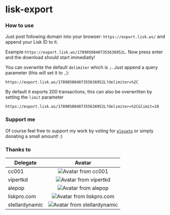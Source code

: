 # lisk-export

### How to use

Just post following domain into your browser: `https://export.lisk.ws/` and append your Lisk ID to it.

Example `https://export.lisk.ws/17890508407355636952L`. Now press enter and the download should start immediatly!

You can overwrite the default `delimiter` which is `;`. Just append a query parameter (this will set it to `,`):

```
https://export.lisk.ws/17890508407355636952L?delimiter=%2C
```

By default it exports 200 transactions, this can also be overwritten by setting the `limit` parameter

```
https://export.lisk.ws/17890508407355636952L?delimiter=%2C&limit=10
```


### Support me

Of course feel free to support my work by voting for [`elevate`](https://explorer.lisk.io/delegate/17890508407355636952L) or simply donating a small amount! :)

### Thanks to

| Delegate    |                                        Avatar                                        |
| ----------- | :----------------------------------------------------------------------------------: |
| cc001       |    ![Avatar from cc001](https://avatar.lisk.ws/6787154358850114730L?size=25)     |
| vipertkd    |   ![Avatar from vipertkd](https://avatar.lisk.ws/4980451641598555896L?size=25)   |
| alepop      |    ![Avatar from alepop](https://avatar.lisk.ws/9010579446607279905L?size=25)    |
| liskpro.com | ![Avatar from liskpro.com](https://avatar.lisk.ws/13112651512533400586L?size=25) |
| stellardynamic | ![Avatar from stellardynamic](https://avatar.lisk.ws/7292106026137978431L?size=25) |
